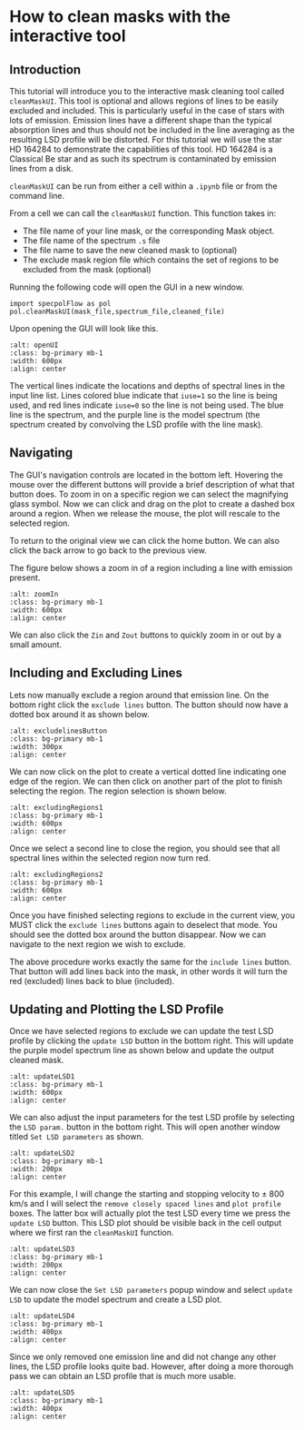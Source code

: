 # How to clean masks with the interactive tool

## Introduction

This tutorial will introduce you to the interactive mask cleaning tool called `cleanMaskUI`. This tool is optional and allows regions of lines to be easily excluded and included. This is particularly useful in the case of stars with lots of emission. Emission lines have a different shape than the typical absorption lines and thus should not be included in the line averaging as the resulting LSD profile will be distorted. For this tutorial we will use the star HD 164284 to demonstrate the capabilities of this tool. HD 164284 is a Classical Be star and as such its spectrum is contaminated by emission lines from a disk. 

`cleanMaskUI` can be run from either a cell within a `.ipynb` file or from the command line.

From a cell we can call the `cleanMaskUI` function. This function takes in:
- The file name of your line mask, or the corresponding Mask object.
- The file name of the spectrum `.s` file
- The file name to save the new cleaned mask to (optional)
- The exclude mask region file which contains the set of regions to be excluded from the mask (optional)

Running the following code will open the GUI in a new window.
```
import specpolFlow as pol
pol.cleanMaskUI(mask_file,spectrum_file,cleaned_file)
```

Upon opening the GUI will look like this. 
```{image} ../MaskUI_images/openUI.png
:alt: openUI
:class: bg-primary mb-1
:width: 600px
:align: center
```

The vertical lines indicate the locations and depths of spectral lines in the input line list. Lines colored blue indicate that `iuse=1` so the line is being used, and red lines indicate `iuse=0` so the line is not being used. The blue line is the spectrum, and the purple line is the model spectrum (the spectrum created by convolving the LSD profile with the line mask). 

## Navigating

The GUI's navigation controls are located in the bottom left. Hovering the mouse over the different buttons will provide a brief description of what that button does. To zoom in on a specific region we can select the magnifying glass symbol. Now we can click and drag on the plot to create a dashed box around a region. When we release the mouse, the plot will rescale to the selected region.

To return to the original view we can click the home button. We can also click the back arrow to go back to the previous view. 

The figure below shows a zoom in of a region including a line with emission present. 

```{image} ../MaskUI_images/zoomIn.png
:alt: zoomIn
:class: bg-primary mb-1
:width: 600px
:align: center
```

We can also click the `Zin` and `Zout` buttons to quickly zoom in or out by a small amount. 

## Including and Excluding Lines

Lets now manually exclude a region around that emission line. On the bottom right click the `exclude lines` button. The button should now have a dotted box around it as shown below. 

```{image} ../MaskUI_images/excludelinesButton.png
:alt: excludelinesButton
:class: bg-primary mb-1
:width: 300px
:align: center
```

We can now click on the plot to create a vertical dotted line indicating one edge of the region. We can then click on another part of the plot to finish selecting the region. The region selection is shown below.

```{image} ../MaskUI_images/excludingRegions1.png
:alt: excludingRegions1
:class: bg-primary mb-1
:width: 600px
:align: center
```

Once we select a second line to close the region, you should see that all spectral lines within the selected region now turn red. 

```{image} ../MaskUI_images/excludeRegions2.png
:alt: excludingRegions2
:class: bg-primary mb-1
:width: 600px
:align: center
```

Once you have finished selecting regions to exclude in the current view, you MUST click the `exclude lines` buttons again to deselect that mode. You should see the dotted box around the button disappear. Now we can navigate to the next region we wish to exclude. 

The above procedure works exactly the same for the `include lines` button. That button will add lines back into the mask, in other words it will turn the red (excluded) lines back to blue (included).

## Updating and Plotting the LSD Profile

Once we have selected regions to exclude we can update the test LSD profile by clicking the `update LSD` button in the bottom right. This will update the purple model spectrum line as shown below and update the output cleaned mask. 

```{image} ../MaskUI_images/updateLSD1.png
:alt: updateLSD1
:class: bg-primary mb-1
:width: 600px
:align: center
```

We can also adjust the input parameters for the test LSD profile by selecting the `LSD param.` button in the bottom right. This will open another window titled `Set LSD parameters` as shown. 

```{image} ../MaskUI_images/updateLSD2.png
:alt: updateLSD2
:class: bg-primary mb-1
:width: 200px
:align: center
```

For this example, I will change the starting and stopping velocity to $\pm$ 800 km/s and I will select the `remove closely spaced lines` and `plot profile` boxes. The latter box will actually plot the test LSD every time we press the `update LSD` button. This LSD plot should be visible back in the cell output where we first ran the `cleanMaskUI` function. 

```{image} ../MaskUI_images/updateLSD3.png
:alt: updateLSD3
:class: bg-primary mb-1
:width: 200px
:align: center
```

We can now close the `Set LSD parameters` popup window and select `update LSD` to update the model spectrum and create a LSD plot. 

```{image} ../MaskUI_images/updateLSD4.png
:alt: updateLSD4
:class: bg-primary mb-1
:width: 400px
:align: center
```

Since we only removed one emission line and did not change any other lines, the LSD profile looks quite bad. However, after doing a more thorough pass we can obtain an LSD profile that is much more usable. 

```{image} ../MaskUI_images/updateLSD5.png
:alt: updateLSD5
:class: bg-primary mb-1
:width: 400px
:align: center
```

<!-- Fit depths (TODO) -->

